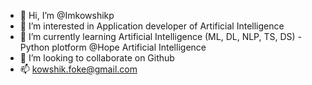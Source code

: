 - 👋 Hi, I’m @Imkowshikp
- 👀 I’m interested in Application developer of Artificial Intelligence
- 🌱 I’m currently learning Artificial Intelligence (ML, DL, NLP, TS, DS) - Python plotform @Hope Artificial Intelligence
- 💞️ I’m looking to collaborate on Github
- 📫 kowshik.foke@gmail.com

<!---
Imkowshikp/Imkowshikp is a ✨ special ✨ repository because its `README.md` (this file) appears on your GitHub profile.
You can click the Preview link to take a look at your changes.
--->
